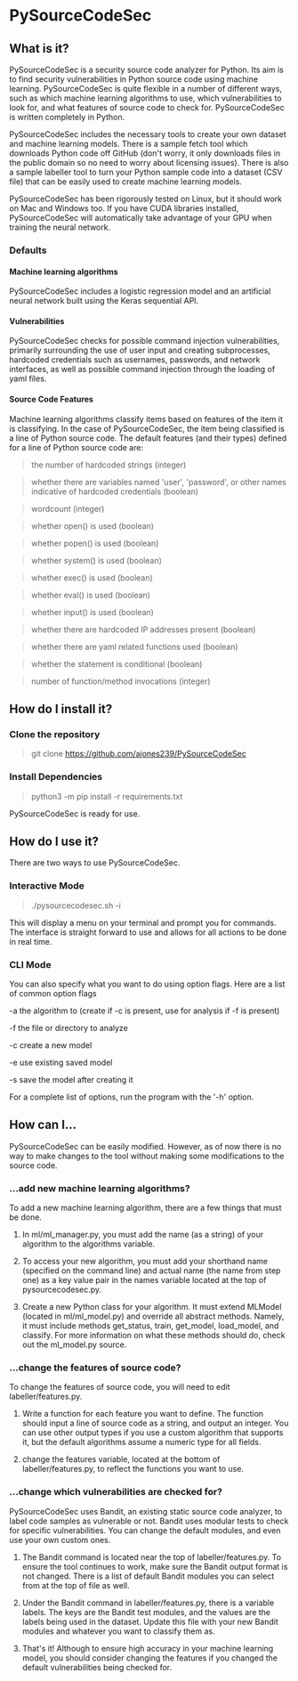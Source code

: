 # PySourceCodeSec

## What is it?
PySourceCodeSec is a security source code analyzer for Python. Its aim is to find security vulnerabilities in Python source code using machine learning. PySourceCodeSec is quite flexible in a number of different ways, such as which machine learning algorithms to use, which vulnerabilities to look for, and what features of source code to check for. PySourceCodeSec is written completely in Python. 

PySourceCodeSec includes the necessary tools to create your own dataset and machine learning models. There is a sample fetch tool which downloads Python code off GitHub (don't worry, it only downloads files in the public domain so no need to worry about licensing issues). There is also a sample labeller tool to turn your Python sample code into a dataset (CSV file) that can be easily used to create machine learning models.

PySourceCodeSec has been rigorously tested on Linux, but it should work on Mac and Windows too. If you have CUDA libraries installed, PySourceCodeSec will automatically take advantage of your GPU when training the neural network.

### Defaults
#### Machine learning algorithms
PySourceCodeSec includes a logistic regression model and an artificial neural network built using the Keras sequential API.
#### Vulnerabilities
PySourceCodeSec checks for possible command injection vulnerabilities, primarily surrounding the use of user input and creating subprocesses, hardcoded credentials such as usernames, passwords, and network interfaces, as well as possible command injection through the loading of yaml files.
#### Source Code Features
Machine learning algorithms classify items based on features of the item it is classifying. In the case of PySourceCodeSec, the item being classified is a line of Python source code. The default features (and their types) defined for a line of Python source code are:

>the number of hardcoded strings (integer)

>whether there are variables named 'user', 'password', or other names indicative of hardcoded credentials (boolean)

>wordcount (integer)

>whether open() is used (boolean)

>whether popen() is used (boolean)

>whether system() is used (boolean)

>whether exec() is used (boolean)

>whether eval() is used (boolean)

>whether input() is used (boolean)

>whether there are hardcoded IP addresses present (boolean)

>whether there are yaml related functions used (boolean)

>whether the statement is conditional (boolean)

>number of function/method invocations (integer)

## How do I install it?
### Clone the repository
>git clone https://github.com/ajones239/PySourceCodeSec
### Install Dependencies 
>python3 -m pip install -r requirements.txt

PySourceCodeSec is ready for use.

## How do I use it?
There are two ways to use PySourceCodeSec.
### Interactive Mode
>./pysourcecodesec.sh -i

This will display a menu on your terminal and prompt you for commands. The interface is straight forward to use and allows for all actions to be done in real time. 

### CLI Mode
You can also specify what you want to do using option flags. Here are a list of common option flags

-a <algorithm>     the algorithm to (create if -c is present, use for analysis if -f is present)

-f <file name>     the file or directory to analyze

-c                 create a new model

-e                 use existing saved model

-s                 save the model after creating it

For a complete list of options, run the program with the '-h' option.

## How can I...
PySourceCodeSec can be easily modified. However, as of now there is no way to make changes to the tool without making some modifications to the source code.

### ...add new machine learning algorithms?
To add a new machine learning algorithm, there are a few things that must be done.

1) In ml/ml_manager.py, you must add the name (as a string) of your algorithm to the algorithms variable. 

2) To access your new algorithm, you must add your shorthand name (specified on the command line) and actual name (the name from step one) as a key value pair in the names variable located at the top of pysourcecodesec.py.

3) Create a new Python class for your algorithm. It must extend MLModel (located in ml/ml_model.py) and override all abstract methods. Namely, it must include methods get_status, train, get_model, load_model, and classify. For more information on what these methods should do, check out the ml_model.py source.

### ...change the features of source code?
To change the features of source code, you will need to edit labeller/features.py. 

1) Write a function for each feature you want to define. The function should input a line of source code as a string, and output an integer. You can use other output types if you use a custom algorithm that supports it, but the default algorithms assume a numeric type for all fields.

2) change the features variable, located at the bottom of labeller/features.py, to reflect the functions you want to use.

### ...change which vulnerabilities are checked for?
PySourceCodeSec uses Bandit, an existing static source code analyzer, to label code samples as vulnerable or not. Bandit uses modular tests to check for specific vulnerabilities. You can change the default modules, and even use your own custom ones.

1) The Bandit command is located near the top of labeller/features.py. To ensure the tool continues to work, make sure the Bandit output format is not changed. There is a list of default Bandit modules you can select from at the top of file as well.

2) Under the Bandit command in labeller/features.py, there is a variable labels. The keys are the Bandit test modules, and the values are the labels being used in the dataset. Update this file with your new Bandit modules and whatever you want to classify them as.

3) That's it! Although to ensure high accuracy in your machine learning model, you should consider changing the features if you changed the default vulnerabilities being checked for.

